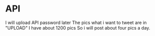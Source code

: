 # API
I will upload API password later
The pics what i want to tweet are in "UPLOAD"
I have about 1200 pics
So i will post about four pics a day.
